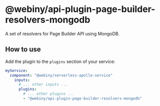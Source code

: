 # @webiny/api-plugin-page-builder-resolvers-mongodb

A set of resolvers for Page Builder API using MongoDB.

## How to use
Add the plugin to the `plugins` section of your service:

```yaml
myService:
  component: "@webiny/serverless-apollo-service"
    inputs:
      # ... other inputs ...
      plugins:
        # ... other plugins ...
        - "@webiny/api-plugin-page-builder-resolvers-mongodb"
```
